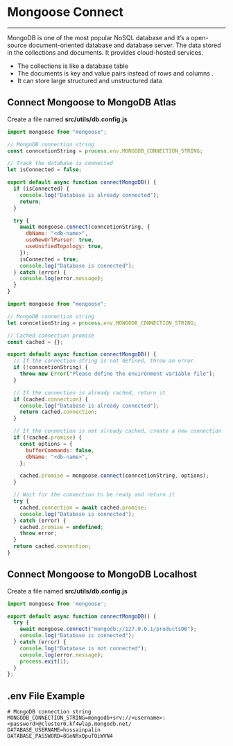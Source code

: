# Mongoose Connect

---

MongoDB is one of the most popular NoSQL database and it’s a open-source document-oriented database and database server. The data stored in the collections and documents. It provides cloud-hosted services.

- The collections is like a database table
- The documents is key and value pairs instead of rows and columns .
- It can store large structured and unstructured data

## Connect Mongoose to MongoDB Atlas

Create a file named **src/utils/db.config.js**

```jsx
import mongoose from "mongoose";

// MongoDB connection string
const conncetionString = process.env.MONGODB_CONNECTION_STRING;

// Track the database is connected
let isConnected = false;

export default async function connectMongoDB() {
  if (isConnected) {
    console.log("Database is already connected");
    return;
  }

  try {
    await mongoose.connect(conncetionString, {
      dbName: "<db-name>",
      useNewUrlParser: true,
      useUnifiedTopology: true,
    });
    isConnected = true;
    console.log("Database is connected");
  } catch (error) {
    console.log(error.message);
  }
}
```

```jsx
import mongoose from "mongoose";

// MongoDB connection string
let conncetionString = process.env.MONGODB_CONNECTION_STRING;

// Cached connection promise
const cached = {};

export default async function connectMongoDB() {
  // If the connection string is not defined, throw an error
  if (!conncetionString) {
    throw new Error("Please define the environment variable file");
  }

  // If the connection is already cached, return it
  if (cached.connection) {
    console.log("Database is already connected");
    return cached.connection;
  }

  // If the connection is not already cached, create a new connection
  if (!cached.promise) {
    const options = {
      bufferCommands: false,
      dbName: "<db-name>",
    };

    cached.promise = mongoose.connect(conncetionString, options);
  }

  // Wait for the connection to be ready and return it
  try {
    cached.connection = await cached.promise;
    console.log("Database is connected");
  } catch (error) {
    cached.promise = undefined;
    throw error;
  }
  return cached.connection;
}
```

## Connect Mongoose to MongoDB Localhost

Create a file named **src/utils/db.config.js**

```jsx
import mongoose from 'mongoose';

export default async function connectMongoDB() {
  try {
    await mongoose.connect("mongodb://127.0.0.1/productsDB");
    console.log("Database is connected");
  } catch (error) {
    console.log("Database is not connected");
    console.log(error.message);
    process.exit(1);
  }
};
```

## .env File Example

```
# MongoDB connection string
MONGODB_CONNECTION_STRING=mongodb+srv://<username>:<password>@cluster0.kf4wlap.mongodb.net/
DATABASE_USERNAME=hossainpalin
DATABASE_PASSWORD=8GeNRxQpuTOiWVN4
```